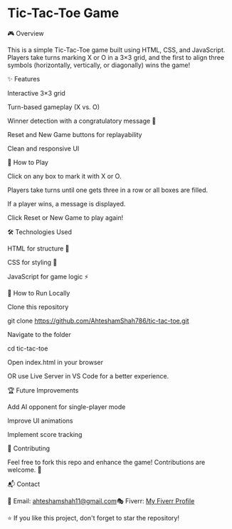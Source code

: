 # Tic-Tac-Toe Game

🎮 Overview

This is a simple Tic-Tac-Toe game built using HTML, CSS, and JavaScript. Players take turns marking X or O in a 3×3 grid, and the first to align three symbols (horizontally, vertically, or diagonally) wins the game!

✨ Features

Interactive 3×3 grid

Turn-based gameplay (X vs. O)

Winner detection with a congratulatory message 🎉

Reset and New Game buttons for replayability

Clean and responsive UI

📌 How to Play

Click on any box to mark it with X or O.

Players take turns until one gets three in a row or all boxes are filled.

If a player wins, a message is displayed.

Click Reset or New Game to play again!

🛠️ Technologies Used

HTML for structure 📄

CSS for styling 🎨

JavaScript for game logic ⚡

🚀 How to Run Locally

Clone this repository

git clone https://github.com/AhteshamShah786/tic-tac-toe.git

Navigate to the folder

cd tic-tac-toe

Open index.html in your browser

OR use Live Server in VS Code for a better experience.



🏆 Future Improvements

Add AI opponent for single-player mode

Improve UI animations

Implement score tracking

🤝 Contributing

Feel free to fork this repo and enhance the game! Contributions are welcome. 🚀

📬 Contact

📧 Email: ahteshamshah11@gmail.com🎭 Fiverr: [My Fiverr Profile](https://www.fiverr.com/s/Gzgw5Y7)

⭐ If you like this project, don't forget to star the repository!

